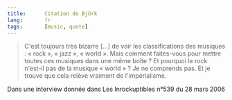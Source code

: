 ```yaml
---
title:      Citation de Björk
lang:       fr
tags:       [music, quote]
---
```


> C'est toujours très bizarre [...] de voir les classifications des musiques : « rock », « jazz », « world ». Mais comment faites-vous pour mettre toutes ces musiques dans une même boîte ? Et pourquoi le rock n'est-il pas de la musique « world » ? Je ne comprends pas. Et je trouve que cela relève vraiment de l'impérialisme.

Dans une interview donnée dans Les Inrockuptibles n°539 du 28 mars 2006
